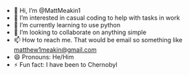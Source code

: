 - 👋 Hi, I’m @MattMeakin1
- 👀 I’m interested in casual coding to help with tasks in work
- 🌱 I’m currently learning to use python 
- 💞️ I’m looking to collaborate on anything simple
- 📫 How to reach me. That would be email so something like matthew1meakin@gmail.com
- 😄 Pronouns: He/Him
- ⚡ Fun fact: I have been to Chernobyl

<!---
MattMeakin1/MattMeakin1 is a ✨ special ✨ repository because its `README.md` (this file) appears on your GitHub profile.
You can click the Preview link to take a look at your changes.
--->
